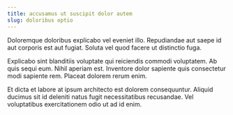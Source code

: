 ```yaml
---
title: accusamus ut suscipit dolor autem
slug: doloribus optio
---
```


Doloremque doloribus explicabo vel eveniet illo. Repudiandae aut saepe id aut corporis est aut fugiat. Soluta vel quod facere ut distinctio fuga.

Explicabo sint blanditiis voluptate qui reiciendis commodi voluptatem. Ab quis sequi eum. Nihil aperiam est. Inventore dolor sapiente quis consectetur modi sapiente rem. Placeat dolorem rerum enim.

Et dicta et labore at ipsum architecto est dolorem consequuntur. Aliquid ducimus sit id deleniti natus fugit necessitatibus recusandae. Vel voluptatibus exercitationem odio ut ad id enim.
